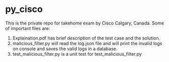 # py_cisco
This is the private repo for takehome exam by Cisco Calgary, Canada. Some of important files are:

1. Explaination.pdf has brief description of the test case and the solution.
2. malicious_filter.py will read the log.json file and will print the invalid logs on console and saves the valid logs in a database.
3. test_malicious_filter.py is a unit test for test_malicious_filter.py

